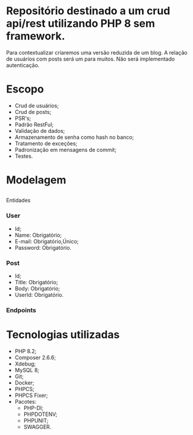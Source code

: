 # Repositório destinado a um crud api/rest utilizando PHP 8 sem framework.

Para contextualizar criaremos uma versão reduzida de um blog. A relação de usuários com posts será um para muitos. Não será implementado autenticação.

# Escopo

- Crud de usuários;
- Crud de posts;
- PSR's;
- Padrão RestFul;
- Validação de dados;
- Armazenamento de senha como hash no banco;
- Tratamento de exceções;
- Padronização em mensagens de commit;
- Testes.

# Modelagem

## 
Entidades

### User

- Id;
- Name: Obrigatório;
- E-mail: Obrigatório,Único;
- Password: Obrigatório.

### Post

- Id;
- Title: Obrigatório;
- Body: Obrigatório;
- UserId: Obrigatório.

### Endpoints

# Tecnologias utilizadas

- PHP 8.2;
- Composer 2.6.6;
- Xdebug;
- MySQL 8;
- Git;
- Docker;
- PHPCS;
- PHPCS Fixer;
- Pacotes:
    - PHP-DI;
    - PHPDOTENV;
    - PHPUNIT;
    - SWAGGER.